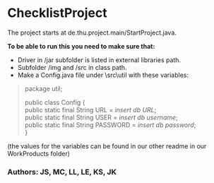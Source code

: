 # ChecklistProject

The project starts at de.thu.project.main/StartProject.java.


**To be able to run this you need to make sure that:**

* Driver in /jar subfolder is listed in external libraries path.
* Subfolder /img and /src in class path.
* Make a Config.java file under \src\util with these variables:

>package util;
>
>public class Config {  
>  public static final String URL = *insert db URL*;    
>  public static final String USER = *insert db username*;    
>  public static final String PASSWORD = *insert db password*;      
>}

(the values for the variables can be found in our other readme in our WorkProducts folder)
### Authors: JS, MC, LL, LE, KS, JK
